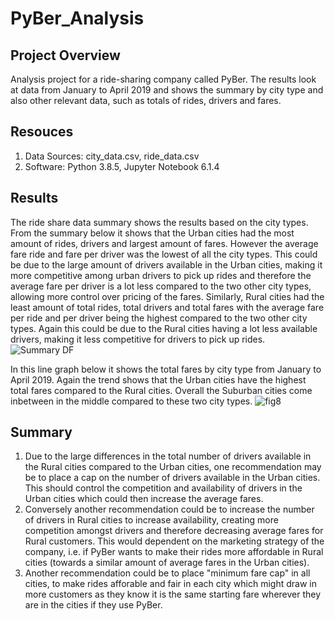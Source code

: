 # PyBer_Analysis
## Project Overview
Analysis project for a ride-sharing company called PyBer. The results look at data from January to April 2019 and shows the summary by city type and also other relevant data, such as totals of rides, drivers and fares. 
## Resouces 
1. Data Sources: city_data.csv, ride_data.csv
2. Software: Python 3.8.5, Jupyter Notebook 6.1.4
## Results
The ride share data summary shows the results based on the city types. From the summary below it shows that the Urban cities had the most amount of rides, drivers and largest amount of fares. However the average fare ride and fare per driver was the lowest of all the city types. This could be due to the large amount of drivers available in the Urban cities, making it more competitive among urban drivers to pick up rides and therefore the average fare per driver is a lot less compared to the two other city types, allowing more control over pricing of the fares.
Similarly, Rural cities had the least amount of total rides, total drivers and total fares with the average fare per ride and per driver being the highest compared to the two other city types. Again this could be due to the Rural cities having a lot less available drivers, making it less competitive for drivers to pick up rides. 
![Summary DF](https://user-images.githubusercontent.com/81877387/120075394-115ad380-c06f-11eb-962f-073a7a7ee668.png)

In this line graph below it shows the total fares by city type from January to April 2019. Again the trend shows that the Urban cities have the highest total fares compared to the Rural cities. Overall the Suburban cities come inbetween in the middle compared to these two city types. 
![fig8](https://user-images.githubusercontent.com/81877387/120075906-29335700-c071-11eb-8cdf-68479509ba32.png)
## Summary 
1. Due to the large differences in the total number of drivers available in the Rural cities compared to the Urban cities, one recommendation may be to place a cap on the number of drivers available in the Urban cities. This should control the competition and availability of drivers in the Urban cities which could then increase the average fares. 
2. Conversely another recommendation could be to increase the number of drivers in Rural cities to increase availability, creating more competition amongst drivers and therefore decreasing average fares for Rural customers. This would dependent on the marketing strategy of the company, i.e. if PyBer wants to make their rides more affordable in Rural cities (towards a similar amount of average fares in the Urban cities). 
3. Another recommendation could be to place "minimum fare cap" in all cities, to make rides afforable and fair in each city which might draw in more customers as they know it is the same starting fare wherever they are in the cities if they use PyBer. 


